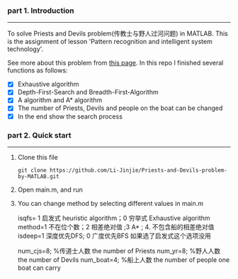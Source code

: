 ### part 1. Introduction

---

To solve Priests and Devils problem(传教士与野人过河问题) in MATLAB. This is the assignment of lesson 'Pattern recognition and intelligent system technology'.

 See more about this problem from [this page](https://www.geeksforgeeks.org/puzzle-3-priests-3-devils-puzzle/). In this repo I finished several functions as follows:

- [x] Exhaustive algorithm
- [x] Depth-First-Search and Breadth-First-Algorithm
- [x] A algorithm and A* algorithm
- [x] The number of Priests, Devils and people on the boat can be changed
- [x] In the end show the search process

### part 2. Quick start

---

1. Clone this file

   ```
   git clone https://github.com/Li-Jinjie/Priests-and-Devils-problem-by-MATLAB.git
   ```

2. Open main.m, and run

3. You can change method by selecting different values in main.m

   isqfs=  1 启发式 heuristic algorithm；0 穷举式 Exhaustive algorithm
   method=1 不在位个数；2 相差绝对值 ;3 A* ; 4. 不包含船的相差绝对值 
   isdeep=1 深度优先DFS; 0 广度优先BFS  如果选了启发式这个选项没用

   num_cjs=8;  %传道士人数 the number of Priests
   num_yr=8;   %野人人数  the number of Devils
   num_boat=4;  %船上人数  the number of people one boat can carry